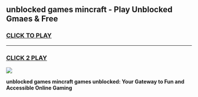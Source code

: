 
## unblocked games mincraft - Play Unblocked Gmaes & Free
<h3>
<a href="https://premium.freeplayer.one?title=unblocked_games_mincraft&ref=19F">CLICK TO PLAY</a></h3>
<hr>

<h3>
<a href="https://premium.freeplayer.one?title=unblocked_games_mincraft&ref=19F">CLICK 2 PLAY</a>
  
</h3>

<a href="https://premium.freeplayer.one?title=unblocked_games_mincraft&ref=19F/"><img src="https://clearcache.store/games.png"></a>


**unblocked games mincraft games unblocked: Your Gateway to Fun and Accessible Online Gaming**
